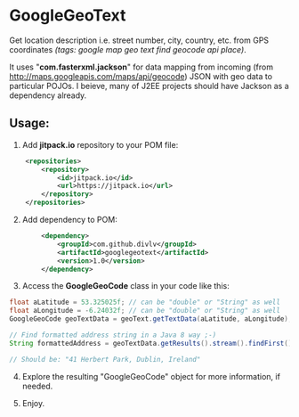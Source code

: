 # GoogleGeoText
Get location description i.e. street number, city, country, etc. from GPS coordinates *(tags: google map geo text find geocode api place)*.

It uses "**com.fasterxml.jackson**" for data mapping from incoming (from http://maps.googleapis.com/maps/api/geocode) JSON with geo data to particular POJOs. I beieve, many of J2EE projects should have Jackson as a dependency already.

## Usage:
    
1) Add **jitpack.io** repository to your POM file:
```xml
    <repositories>
        <repository>
            <id>jitpack.io</id>
            <url>https://jitpack.io</url>
        </repository>
    </repositories>
```

2) Add dependency to POM:

```xml
        <dependency>
       	    <groupId>com.github.divlv</groupId>
       	    <artifactId>googlegeotext</artifactId>
       	    <version>1.0</version>
       	</dependency>
```

3) Access the **GoogleGeoCode** class in your code like this:
```java
float aLatitude = 53.325025f; // can be "double" or "String" as well
float aLongitude = -6.24032f; // can be "double" or "String" as well
GoogleGeoCode geoTextData = geoText.getTextData(aLatitude, aLongitude);

// Find formatted address string in a Java 8 way ;-)
String formattedAddress = geoTextData.getResults().stream().findFirst().orElse(new Result()).getFormattedAddress();

// Should be: "41 Herbert Park, Dublin, Ireland"
```

4) Explore the resulting "GoogleGeoCode" object for more information, if needed.

5) Enjoy.